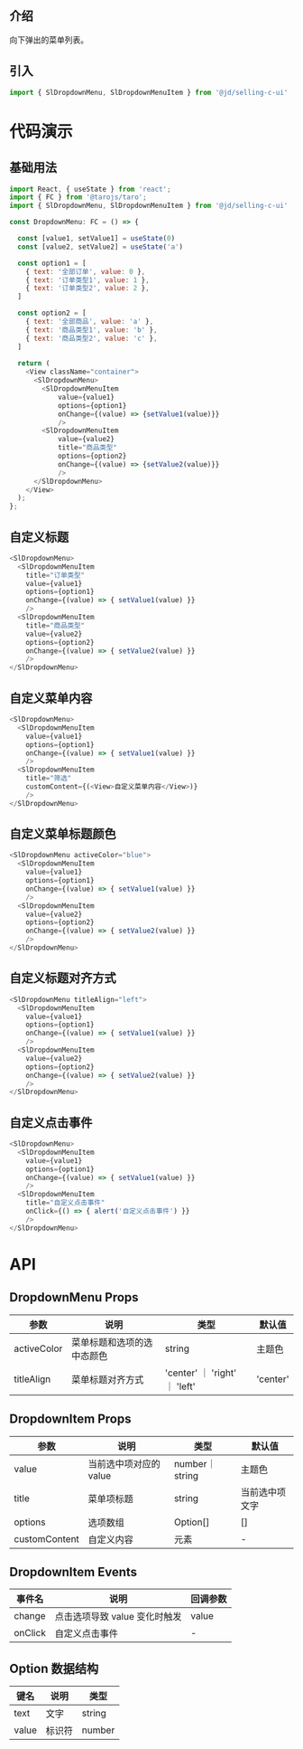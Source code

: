 
## 介绍
向下弹出的菜单列表。
## 引入
```js
import { SlDropdownMenu, SlDropdownMenuItem } from '@jd/selling-c-ui'
```
# 代码演示
## 基础用法
```js
import React, { useState } from 'react';
import { FC } from '@tarojs/taro';
import { SlDropdownMenu, SlDropdownMenuItem } from '@jd/selling-c-ui'

const DropdownMenu: FC = () => {

  const [value1, setValue1] = useState(0)
  const [value2, setValue2] = useState('a')

  const option1 = [
    { text: '全部订单', value: 0 },
    { text: '订单类型1', value: 1 },
    { text: '订单类型2', value: 2 },
  ]

  const option2 = [
    { text: '全部商品', value: 'a' },
    { text: '商品类型1', value: 'b' },
    { text: '商品类型2', value: 'c' },
  ]
 
  return (
    <View className="container">
      <SlDropdownMenu>
        <SlDropdownMenuItem 
            value={value1} 
            options={option1} 
            onChange={(value) => {setValue1(value)}} 
            />
        <SlDropdownMenuItem 
            value={value2} 
            title="商品类型" 
            options={option2} 
            onChange={(value) => {setValue2(value)}} 
            />
      </SlDropdownMenu>
    </View>
  );
};
```
## 自定义标题
```js
<SlDropdownMenu>
  <SlDropdownMenuItem 
    title="订单类型" 
    value={value1} 
    options={option1} 
    onChange={(value) => { setValue1(value) }} 
    />
  <SlDropdownMenuItem 
    title="商品类型" 
    value={value2} 
    options={option2} 
    onChange={(value) => { setValue2(value) }} 
    />
</SlDropdownMenu>
```
## 自定义菜单内容
```js
<SlDropdownMenu>
  <SlDropdownMenuItem 
    value={value1} 
    options={option1} 
    onChange={(value) => { setValue1(value) }} 
    />
  <SlDropdownMenuItem 
    title="筛选" 
    customContent={(<View>自定义菜单内容</View>)} 
    />
</SlDropdownMenu>
```

## 自定义菜单标题颜色
```js
<SlDropdownMenu activeColor="blue">
  <SlDropdownMenuItem 
    value={value1} 
    options={option1} 
    onChange={(value) => { setValue1(value) }} 
    />
  <SlDropdownMenuItem 
    value={value2} 
    options={option2} 
    onChange={(value) => { setValue2(value) }} 
    />
</SlDropdownMenu>
```

## 自定义标题对齐方式
```js
<SlDropdownMenu titleAlign="left">
  <SlDropdownMenuItem 
    value={value1} 
    options={option1} 
    onChange={(value) => { setValue1(value) }} 
    />
  <SlDropdownMenuItem 
    value={value2} 
    options={option2} 
    onChange={(value) => { setValue2(value) }} 
    />
</SlDropdownMenu>
```
## 自定义点击事件
```js
<SlDropdownMenu>
  <SlDropdownMenuItem 
    value={value1} 
    options={option1} 
    onChange={(value) => { setValue1(value) }} 
    />
  <SlDropdownMenuItem 
    title="自定义点击事件" 
    onClick={() => { alert('自定义点击事件') }} 
    />
</SlDropdownMenu>
```
# API
## DropdownMenu Props
|  参数   | 说明  | 类型 | 默认值 |
|  ----  | ----  | ---- | ---- |
| activeColor | 菜单标题和选项的选中态颜色 | string | 主题色 |
| titleAlign | 菜单标题对齐方式 | 'center' ｜ 'right' ｜ 'left' | 'center' |

## DropdownItem Props
|  参数   | 说明  | 类型 | 默认值 |
|  ----  | ----  | ---- | ---- |
| value | 当前选中项对应的 value | number｜string | 主题色 |
| title | 菜单项标题 | 	string | 当前选中项文字 |
| options | 选项数组 | 	Option[] | [] |
| customContent | 自定义内容 | 	元素 | - |

## DropdownItem Events
|  事件名   | 说明  | 回调参数 |
|  ----  | ----  | ---- |
| change | 点击选项导致 value 变化时触发 | value |
| onClick | 自定义点击事件 | - |
## Option 数据结构
|  键名   | 说明  | 类型 |
|  ----  | ----  | ---- |
| text | 文字 | string | 
| value | 标识符 | number | string |
